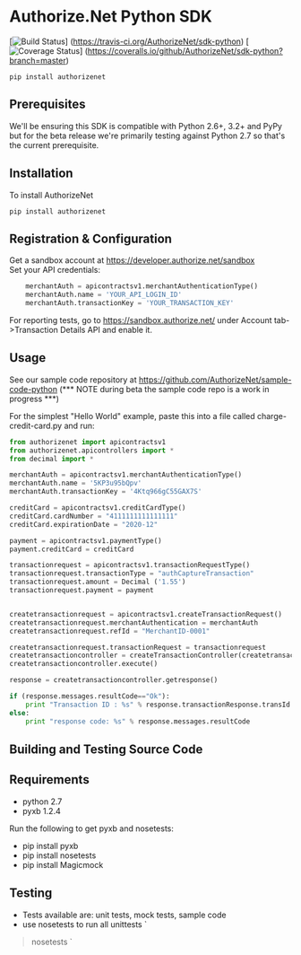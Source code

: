 # Authorize.Net Python SDK 

[![Build Status](https://travis-ci.org/AuthorizeNet/sdk-python.png?branch=master)]
(https://travis-ci.org/AuthorizeNet/sdk-python)
[![Coverage Status](https://coveralls.io/repos/github/AuthorizeNet/sdk-python/badge.svg?branch=master)]
(https://coveralls.io/github/AuthorizeNet/sdk-python?branch=master)

`pip install authorizenet`


## Prerequisites

We'll be ensuring this SDK is compatible with Python 2.6+, 3.2+ and PyPy but for the beta release we're primarily testing against Python 2.7 so that's the current prerequisite.


## Installation
To install AuthorizeNet

`pip install authorizenet`


## Registration & Configuration

Get a sandbox account at https://developer.authorize.net/sandbox  
Set your API credentials:  

````python
	merchantAuth = apicontractsv1.merchantAuthenticationType()
	merchantAuth.name = 'YOUR_API_LOGIN_ID'
	merchantAuth.transactionKey = 'YOUR_TRANSACTION_KEY'
````

For reporting tests, go to https://sandbox.authorize.net/ under Account tab->Transaction Details API and enable it.


## Usage
See our sample code repository at https://github.com/AuthorizeNet/sample-code-python (*** NOTE during beta the sample code repo is a work in progress ***)

For the simplest "Hello World" example, paste this into a file called charge-credit-card.py and run:

````python
from authorizenet import apicontractsv1
from authorizenet.apicontrollers import *
from decimal import *

merchantAuth = apicontractsv1.merchantAuthenticationType()
merchantAuth.name = '5KP3u95bQpv'
merchantAuth.transactionKey = '4Ktq966gC55GAX7S'

creditCard = apicontractsv1.creditCardType()
creditCard.cardNumber = "4111111111111111"
creditCard.expirationDate = "2020-12"

payment = apicontractsv1.paymentType()
payment.creditCard = creditCard

transactionrequest = apicontractsv1.transactionRequestType()
transactionrequest.transactionType = "authCaptureTransaction"
transactionrequest.amount = Decimal ('1.55')
transactionrequest.payment = payment


createtransactionrequest = apicontractsv1.createTransactionRequest()
createtransactionrequest.merchantAuthentication = merchantAuth
createtransactionrequest.refId = "MerchantID-0001"

createtransactionrequest.transactionRequest = transactionrequest
createtransactioncontroller = createTransactionController(createtransactionrequest)
createtransactioncontroller.execute()

response = createtransactioncontroller.getresponse()

if (response.messages.resultCode=="Ok"):
	print "Transaction ID : %s" % response.transactionResponse.transId
else:
	print "response code: %s" % response.messages.resultCode

````

## Building and Testing Source Code

Requirements
--------------------------------------
- python 2.7
- pyxb 1.2.4


Run the following to get pyxb and nosetests:
- pip install pyxb
- pip install nosetests
- pip install Magicmock

Testing
--------------------------------------
- Tests available are: unit tests, mock tests, sample code
- use nosetests to run all unittests 
`
>nosetests
`

